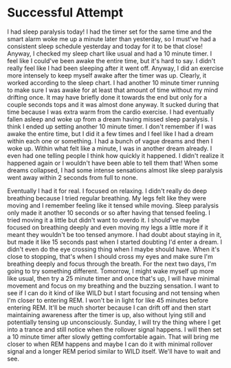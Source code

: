 # Successful Attempt

I had sleep paralysis today! I had the timer set for the same time and the smart alarm woke me up a minute later than yesterday, so I must've had a consistent sleep schedule yesterday and today for it to be that close! Anyway, I checked my sleep chart like usual and had a 10 minute timer. I feel like I could've been awake the entire time, but it's hard to say. I didn't really feel like I had been sleeping after it went off. Anyway, I did an exercise more intensely to keep myself awake after the timer was up. Clearly, it worked according to the sleep chart. I had another 10 minute timer running to make sure I was awake for at least that amount of time without my mind drifting once. It may have briefly done it towards the end but only for a couple seconds tops and it was almost done anyway. It sucked during that time because I was extra warm from the cardio exercise. I had eventually fallen asleep and woke up from a dream having missed sleep paralysis. I think I ended up setting another 10 minute timer. I don't remember if I was awake the entire time, but I did it a few times and I feel like I had a dream within each one or something. I had a bunch of vague dreams and then I woke up. Within what felt like a minute, I was in another dream already. I even had one telling people I think how quickly it happened. I didn't realize it happened again or I wouldn't have been able to tell them that! When some dreams collapsed, I had some intense sensations almost like sleep paralysis went away within 2 seconds from full to none.

Eventually I had it for real. I focused on relaxing. I didn't really do deep breathing because I tried regular breathing. My legs felt like they were moving and I remember feeling like it tensed while moving. Sleep paralysis only made it another 10 seconds or so after having that tensed feeling. I tried moving it a little but didn't want to overdo it. I should've maybe focused on breathing deeply and even moving my legs a little more if it meant they wouldn't be too tensed anymore. I had doubt about staying in it, but made it like 15 seconds past when I started doubting I'd enter a dream. I didn't even do the eye crossing thing when I maybe should have. When it's close to stopping, that's when I should cross my eyes and make sure I'm breathing deeply and focus through the breath. For the next two days, I'm going to try something different. Tomorrow, I might wake myself up more like usual, then try a 25 minute timer and once that's up, I will have minimal movement and focus on my breathing and the buzzing sensation. I want to see if I can do it kind of like WILD but I start focusing and not tensing when I'm closer to entering REM. I won't be in light for like 45 minutes before entering REM. It'll be much shorter because I can drift off and then start maintaining awareness after the timer is up, also without lying still and potentially tensing up unconsciously. Sunday, I will try the thing where I get into a trance and still notice when the rollover signal happens. I will then set a 10 minute timer after slowly getting comfortable again. That will bring me closer to when REM happens and maybe I can do it with minimal rollover signal and a longer REM period similar to WILD itself. We'll have to wait and see.
